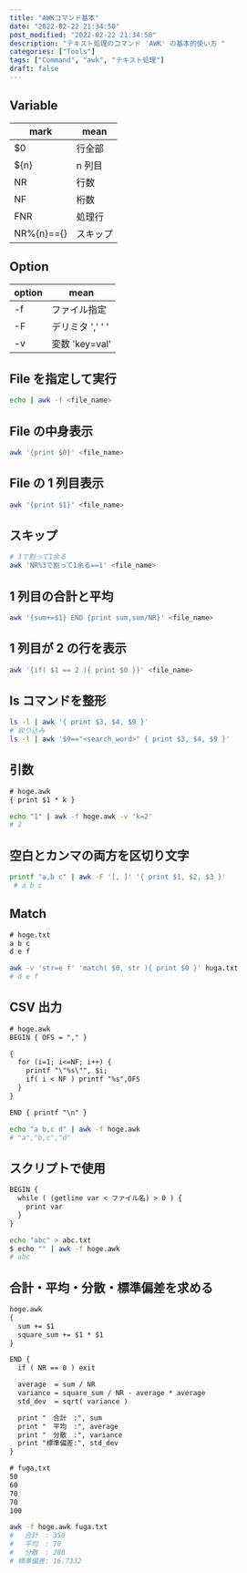 ```yaml
---
title: "AWKコマンド基本"
date: "2022-02-22 21:34:50"
post_modified: "2022-02-22 21:34:50"
description: "テキスト処理のコマンド 'AWK' の基本的使い方 "
categories: ["Tools"]
tags: ["Command", "awk", "テキスト処理"]
draft: false
---
```


## Variable

| mark       | mean |
|------------|------|
| $0         | 行全部  |
| ${n}       | n 列目 |
| NR         | 行数   |
| NF         | 桁数   |
| FNR        | 処理行  |
| NR%{n}=={} | スキップ |

## Option

| option | mean         |
|--------|--------------|
| -f     | ファイル指定       |
| -F     | デリミタ ',' ' ' |
| -v     | 変数 'key=val' |

## File を指定して実行

```bash
echo | awk -f <file_name>
```

## File の中身表示

```bash
awk '{print $0}' <file_name>
```

## File の 1 列目表示

```bash
awk '{print $1}' <file_name>
```

## スキップ

```bash
# 3で割って1余る
awk 'NR%3で割って1余る==1' <file_name>
```

## 1 列目の合計と平均

```bash
awk '{sum+=$1} END {print sum,sum/NR}' <file_name>
```

## 1 列目が 2 の行を表示

```bash
awk '{if( $1 == 2 ){ print $0 }}' <file_name>
```

## ls コマンドを整形

```bash
ls -l | awk '{ print $3, $4, $9 }'
# 絞り込み
ls -l | awk '$9=="<search_word>" { print $3, $4, $9 }'
```

## 引数

```txt
# hoge.awk
{ print $1 * k }
```

```bash
echo "1" | awk -f hoge.awk -v 'k=2'
# 2
```

## 空白とカンマの両方を区切り文字

```bash
printf "a,b c" | awk -F '[, ]' '{ print $1, $2, $3 }'
 # a b c
```

## Match

```txt
# hoge.txt
a b c
d e f
```

```bash
awk -v 'str=e f' 'match( $0, str ){ print $0 }' huga.txt
# d e f
```

## CSV 出力

```txt
# hoge.awk
BEGIN { OFS = "," }

{
  for (i=1; i<=NF; i++) {
    printf "\"%s\"", $i;
    if( i < NF ) printf "%s",OFS
  }
}

END { printf "\n" }
```

```bash
echo "a b,c d" | awk -f hoge.awk
# "a","b,c","d"
```

## スクリプトで使用

```txt
BEGIN {
  while ( (getline var < ファイル名) > 0 ) {
    print var
  }
}
```

```bash
echo "abc" > abc.txt
$ echo "" | awk -f hoge.awk
# abc
```

## 合計・平均・分散・標準偏差を求める

```txt
hoge.awk
{
  sum += $1
  square_sum += $1 * $1
}

END {
  if ( NR == 0 ) exit

  average  = sum / NR
  variance = square_sum / NR - average * average
  std_dev  = sqrt( variance )

  print "　合計　:", sum
  print "　平均　:", average
  print "　分散　:", variance
  print "標準偏差:", std_dev
}
```

```txt
# fuga,txt
50
60
70
70
100
```

```bash
awk -f hoge.awk fuga.txt
# 　合計　: 350
# 　平均　: 70
# 　分散　: 280
# 標準偏差: 16.7332
```
